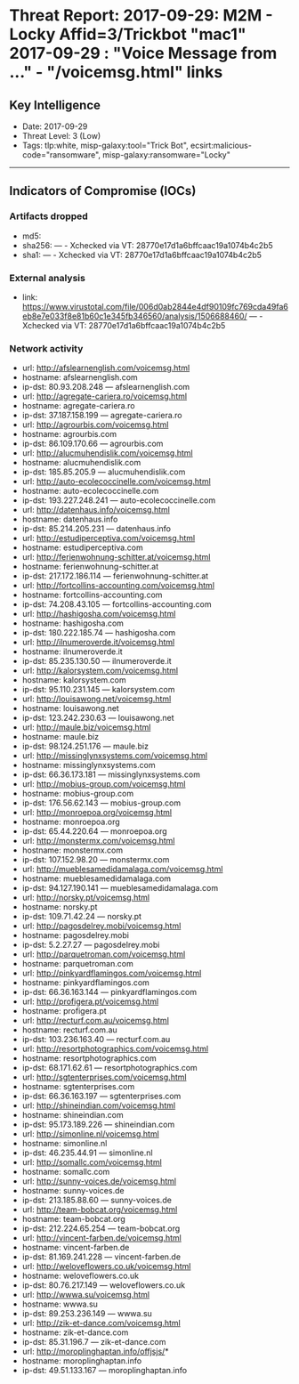 # Threat Report: 2017-09-29: M2M -  Locky Affid=3/Trickbot "mac1" 2017-09-29 : "Voice Message from ..." - "/voicemsg.html" links


## Key Intelligence
* Date: 2017-09-29
* Threat Level: 3 (Low)
* Tags: tlp:white, misp-galaxy:tool="Trick Bot", ecsirt:malicious-code="ransomware", misp-galaxy:ransomware="Locky"

---

## Indicators of Compromise (IOCs)
### Artifacts dropped
* md5: <md5>
* sha256: <sha256> — - Xchecked via VT: 28770e17d1a6bffcaac19a1074b4c2b5
* sha1: <sha1> — - Xchecked via VT: 28770e17d1a6bffcaac19a1074b4c2b5

### External analysis
* link: https://www.virustotal.com/file/006d0ab2844e4df90109fc769cda49fa6eb8e7e033f8e81b60c1e345fb346560/analysis/1506688460/ — - Xchecked via VT: 28770e17d1a6bffcaac19a1074b4c2b5

### Network activity
* url: http://afslearnenglish.com/voicemsg.html
* hostname: afslearnenglish.com
* ip-dst: 80.93.208.248 — afslearnenglish.com
* url: http://agregate-cariera.ro/voicemsg.html
* hostname: agregate-cariera.ro
* ip-dst: 37.187.158.199 — agregate-cariera.ro
* url: http://agrourbis.com/voicemsg.html
* hostname: agrourbis.com
* ip-dst: 86.109.170.66 — agrourbis.com
* url: http://alucmuhendislik.com/voicemsg.html
* hostname: alucmuhendislik.com
* ip-dst: 185.85.205.9 — alucmuhendislik.com
* url: http://auto-ecolecoccinelle.com/voicemsg.html
* hostname: auto-ecolecoccinelle.com
* ip-dst: 193.227.248.241 — auto-ecolecoccinelle.com
* url: http://datenhaus.info/voicemsg.html
* hostname: datenhaus.info
* ip-dst: 85.214.205.231 — datenhaus.info
* url: http://estudiperceptiva.com/voicemsg.html
* hostname: estudiperceptiva.com
* url: http://ferienwohnung-schitter.at/voicemsg.html
* hostname: ferienwohnung-schitter.at
* ip-dst: 217.172.186.114 — ferienwohnung-schitter.at
* url: http://fortcollins-accounting.com/voicemsg.html
* hostname: fortcollins-accounting.com
* ip-dst: 74.208.43.105 — fortcollins-accounting.com
* url: http://hashigosha.com/voicemsg.html
* hostname: hashigosha.com
* ip-dst: 180.222.185.74 — hashigosha.com
* url: http://ilnumeroverde.it/voicemsg.html
* hostname: ilnumeroverde.it
* ip-dst: 85.235.130.50 — ilnumeroverde.it
* url: http://kalorsystem.com/voicemsg.html
* hostname: kalorsystem.com
* ip-dst: 95.110.231.145 — kalorsystem.com
* url: http://louisawong.net/voicemsg.html
* hostname: louisawong.net
* ip-dst: 123.242.230.63 — louisawong.net
* url: http://maule.biz/voicemsg.html
* hostname: maule.biz
* ip-dst: 98.124.251.176 — maule.biz
* url: http://missinglynxsystems.com/voicemsg.html
* hostname: missinglynxsystems.com
* ip-dst: 66.36.173.181 — missinglynxsystems.com
* url: http://mobius-group.com/voicemsg.html
* hostname: mobius-group.com
* ip-dst: 176.56.62.143 — mobius-group.com
* url: http://monroepoa.org/voicemsg.html
* hostname: monroepoa.org
* ip-dst: 65.44.220.64 — monroepoa.org
* url: http://monstermx.com/voicemsg.html
* hostname: monstermx.com
* ip-dst: 107.152.98.20 — monstermx.com
* url: http://mueblesamedidamalaga.com/voicemsg.html
* hostname: mueblesamedidamalaga.com
* ip-dst: 94.127.190.141 — mueblesamedidamalaga.com
* url: http://norsky.pt/voicemsg.html
* hostname: norsky.pt
* ip-dst: 109.71.42.24 — norsky.pt
* url: http://pagosdelrey.mobi/voicemsg.html
* hostname: pagosdelrey.mobi
* ip-dst: 5.2.27.27 — pagosdelrey.mobi
* url: http://parquetroman.com/voicemsg.html
* hostname: parquetroman.com
* url: http://pinkyardflamingos.com/voicemsg.html
* hostname: pinkyardflamingos.com
* ip-dst: 66.36.163.144 — pinkyardflamingos.com
* url: http://profigera.pt/voicemsg.html
* hostname: profigera.pt
* url: http://recturf.com.au/voicemsg.html
* hostname: recturf.com.au
* ip-dst: 103.236.163.40 — recturf.com.au
* url: http://resortphotographics.com/voicemsg.html
* hostname: resortphotographics.com
* ip-dst: 68.171.62.61 — resortphotographics.com
* url: http://sgtenterprises.com/voicemsg.html
* hostname: sgtenterprises.com
* ip-dst: 66.36.163.197 — sgtenterprises.com
* url: http://shineindian.com/voicemsg.html
* hostname: shineindian.com
* ip-dst: 95.173.189.226 — shineindian.com
* url: http://simonline.nl/voicemsg.html
* hostname: simonline.nl
* ip-dst: 46.235.44.91 — simonline.nl
* url: http://somallc.com/voicemsg.html
* hostname: somallc.com
* url: http://sunny-voices.de/voicemsg.html
* hostname: sunny-voices.de
* ip-dst: 213.185.88.60 — sunny-voices.de
* url: http://team-bobcat.org/voicemsg.html
* hostname: team-bobcat.org
* ip-dst: 212.224.65.254 — team-bobcat.org
* url: http://vincent-farben.de/voicemsg.html
* hostname: vincent-farben.de
* ip-dst: 81.169.241.228 — vincent-farben.de
* url: http://weloveflowers.co.uk/voicemsg.html
* hostname: weloveflowers.co.uk
* ip-dst: 80.76.217.149 — weloveflowers.co.uk
* url: http://wwwa.su/voicemsg.html
* hostname: wwwa.su
* ip-dst: 89.253.236.149 — wwwa.su
* url: http://zik-et-dance.com/voicemsg.html
* hostname: zik-et-dance.com
* ip-dst: 85.31.196.7 — zik-et-dance.com
* url: http://moroplinghaptan.info/offjsjs/*
* hostname: moroplinghaptan.info
* ip-dst: 49.51.133.167 — moroplinghaptan.info

